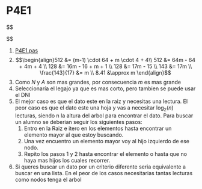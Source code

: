 # P4E1

$$

$$

1. [P4E1.pas](https://github.com/Vicen621-facultad/FOD/blob/master/Practica%204/Ejercicio%201/P4E1.pas)
2. $$\begin{align}512 &= (m-1) \cdot 64 + m \cdot 4 + 4\\ 512 &= 64m - 64 + 4m + 4 \\ 128 &= 16m - 16 + m + 1 \\ 128 &= 17m - 15 \\ 143 &= 17m \\ \frac{143}{17} &= m \\ 8.41 &\approx m \end{align}$$
3. Como $N$ y $A$ son mas grandes, por consecuencia $m$ es mas grande
4. Seleccionaría el legajo ya que es mas corto, pero tambien se puede usar el DNI
5. El mejor caso es que el dato este en la raiz y necesitas una lectura. El peor caso es que el dato este una hoja y vas a necesitar $\log_{2}(n)$ lecturas, siendo n la altura del arbol para encontrar el dato. Para buscar un alumno se deberian seguir los siguientes pasos:
   1. Entro en la Raiz e itero en los elementos hasta encontrar un elemento mayor al que estoy buscando.
   2. Una vez encuentro un elemento mayor voy al hijo izquierdo de ese nodo.
   3. Repito los pasos 1 y 2 hasta encontrar el elemento o hasta que no haya mas hijos los cuales recorrer.
6. Si queres buscar un dato por un criterio diferente seria equivalente a buscar en una lista. En el peor de los casos necesitarias tantas lecturas como nodos tenga el arbol
